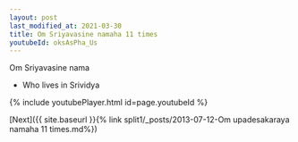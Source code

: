 ```yaml
---
layout: post
last_modified_at: 2021-03-30
title: Om Sriyavasine namaha 11 times
youtubeId: oksAsPha_Us
---
```

 
 
Om Sriyavasine nama 
 
 -  Who lives in Srividya 
 
  
 
  
 
 
 
 
 
 


{% include youtubePlayer.html id=page.youtubeId %}
 
[Next]({{ site.baseurl }}{% link  split1/_posts/2013-07-12-Om upadesakaraya namaha 11 times.md%})
 
